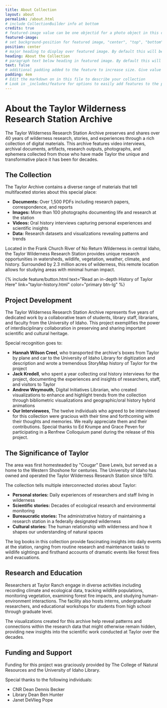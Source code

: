 ```yaml
---
title: About Collection
layout: about
permalink: /about.html
# include CollectionBuilder info at bottom
credits: true
# featured-image value can be one objectid for a photo object in this collection, a relative path to an image in this project, or a full url to any image. If left blank, no featured image will appear at top of About page.
featured-image: 
# set background-position for featured image, "center", "top", "bottom"
position: center
# major heading to display over featured image. By default this will be the site title. Give the value false for no heading.
heading: About the Collection
# paragraph text below heading in featured image. By default this will be the site tagline. Give the value false for no text.
text: false
# additional padding added to the feature to increase size. Give value in em or px, e.g. "5em".
padding: 4em
# Edit the markdown on in this file to describe your collection
# Look in _includes/feature for options to easily add features to the page
---
```


# About the Taylor Wilderness Research Station Archive

The Taylor Wilderness Research Station Archive preserves and shares over 40 years of wilderness research, stories, and experiences through a rich collection of digital materials. This archive features video interviews, archival documents, artifacts, research outputs, photographs, and ephemera collected from those who have made Taylor the unique and transformative place it has been for decades.

## The Collection

The Taylor Archive contains a diverse range of materials that tell multifaceted stories about this special place:

- **Documents:** Over 1,500 PDFs including research papers, correspondence, and reports
- **Images:** More than 100 photographs documenting life and research at the station
- **Videos:** Oral history interviews capturing personal experiences and scientific insights
- **Data:** Research datasets and visualizations revealing patterns and trends

Located in the Frank Church River of No Return Wilderness in central Idaho, the Taylor Wilderness Research Station provides unique research opportunities in watersheds, wildlife, vegetation, weather, climate, and history. Surrounded by 2.3 million acres of wilderness, this remote location allows for studying areas with minimal human impact.

{% include feature/button.html text="Read an in-depth History of Taylor Here" link="taylor-history.html" color="primary btn-lg" %}

## Project Development

The Taylor Wilderness Research Station Archive represents five years of dedicated work by a collaborative team of students, library staff, librarians, and faculty from the University of Idaho. This project exemplifies the power of interdisciplinary collaboration in preserving and sharing important scientific and cultural heritage.

Special recognition goes to:

- **Hannah Wilson Creel**, who transported the archive's boxes from Taylor by plane and car to the University of Idaho Library for digitization and description and wrote a tremendous StoryMap history of Taylor for the project
- **Jack Kredell**, who spent a year collecting oral history interviews for the project, documenting the experiences and insights of researchers, staff, and visitors to Taylor
- **Andrew Weymouth**, Digital Initiatives Librarian, who created visualizations to enhance and highlight trends from the collection through bibliometric visualizations and geographic/oral history hybrid animations
- **Our Interviewees**, The twelve individuals who agreed to be interviewed for this collection were gracious with their time and forthcoming with their thoughts and memories. We really appreciate them and their contributions. Special thanks to Ed Krumpe and Grace Peven for participating in a Renfrew Colloquium panel during the release of this project. 

## The Significance of Taylor

The area was first homesteaded by "Cougar" Dave Lewis, but served as a home to the Western Shoshone for centuries. The University of Idaho has owned and operated the Taylor Wilderness Research Station since 1970.

The collection tells multiple interconnected stories about Taylor:

- **Personal stories:** Daily experiences of researchers and staff living in wilderness
- **Scientific stories:** Decades of ecological research and environmental monitoring 
- **Bureaucratic stories:** The administrative history of maintaining a research station in a federally designated wilderness
- **Cultural stories:** The human relationship with wilderness and how it shapes our understanding of natural spaces

The log books in this collection provide fascinating insights into daily events at the station, ranging from routine research and maintenance tasks to wildlife sightings and firsthand accounts of dramatic events like forest fires and evacuations.

## Research and Education

Researchers at Taylor Ranch engage in diverse activities including recording climate and ecological data, tracking wildlife populations, monitoring vegetation, examining forest fire impacts, and studying human-environment interactions. The facility also hosts interns, undergraduate researchers, and educational workshops for students from high school through graduate level.

The visualizations created for this archive help reveal patterns and connections within the research data that might otherwise remain hidden, providing new insights into the scientific work conducted at Taylor over the decades.

## Funding and Support

Funding for this project was graciously provided by The College of Natural Resources and the University of Idaho Library. 

Special thanks to the following individuals: 

- CNR Dean Dennis Becker 
- Library Dean Ben Hunter
- Janet DeVlieg Pope
